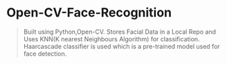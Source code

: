 # Open-CV-Face-Recognition
> Built using Python,Open-CV. Stores Facial Data in a Local Repo and Uses KNN(K nearest Neighbours Algorithm) for classification.
Haarcascade classifier is used which is a pre-trained model used for face detection.
